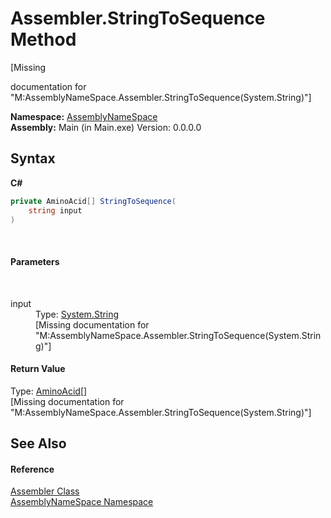 # Assembler.StringToSequence Method 
 

\[Missing <summary> documentation for "M:AssemblyNameSpace.Assembler.StringToSequence(System.String)"\]

**Namespace:**&nbsp;<a href="6bcc80ef-5cfd-db5f-1eb2-7297d1c16397">AssemblyNameSpace</a><br />**Assembly:**&nbsp;Main (in Main.exe) Version: 0.0.0.0

## Syntax

**C#**<br />
``` C#
private AminoAcid[] StringToSequence(
	string input
)
```

<br />

#### Parameters
&nbsp;<dl><dt>input</dt><dd>Type: <a href="http://msdn2.microsoft.com/en-us/library/s1wwdcbf" target="_blank">System.String</a><br />\[Missing <param name="input"/> documentation for "M:AssemblyNameSpace.Assembler.StringToSequence(System.String)"\]</dd></dl>

#### Return Value
Type: <a href="906567b4-adec-2d74-6183-8174a5b7ae4d">AminoAcid</a>[]<br />\[Missing <returns> documentation for "M:AssemblyNameSpace.Assembler.StringToSequence(System.String)"\]

## See Also


#### Reference
<a href="ff4e346f-08ba-ff2f-52cf-831920161b16">Assembler Class</a><br /><a href="6bcc80ef-5cfd-db5f-1eb2-7297d1c16397">AssemblyNameSpace Namespace</a><br />